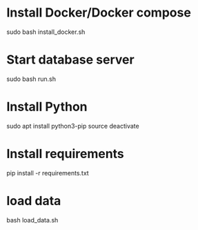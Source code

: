# Install Docker/Docker compose
sudo bash install_docker.sh

# Start database server
sudo bash run.sh

# Install Python
sudo apt install python3-pip
source deactivate

# Install requirements
pip install -r requirements.txt

# load data
bash load_data.sh
